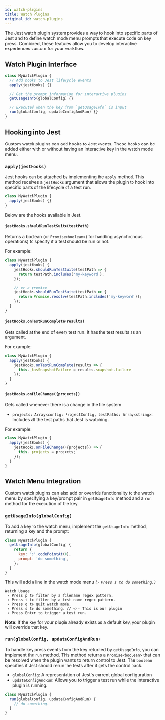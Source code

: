 ```yaml
---
id: watch-plugins
title: Watch Plugins
original_id: watch-plugins
---
```


The Jest watch plugin system provides a way to hook into specific parts of Jest
and to define watch mode menu prompts that execute code on key press. Combined,
these features allow you to develop interactive experiences custom for your
workflow.

## Watch Plugin Interface

```javascript
class MyWatchPlugin {
  // Add hooks to Jest lifecycle events
  apply(jestHooks) {}

  // Get the prompt information for interactive plugins
  getUsageInfo(globalConfig) {}

  // Executed when the key from `getUsageInfo` is input
  run(globalConfig, updateConfigAndRun) {}
}
```

## Hooking into Jest

Custom watch plugins can add hooks to Jest events. These hooks can be added
either with or without having an interactive key in the watch mode menu.

### `apply(jestHooks)`

Jest hooks can be attached by implementing the `apply` method. This method
receives a `jestHooks` argument that allows the plugin to hook into specific
parts of the lifecycle of a test run.

```javascript
class MyWatchPlugin {
  apply(jestHooks) {}
}
```

Below are the hooks available in Jest.

#### `jestHooks.shouldRunTestSuite(testPath)`

Returns a boolean (or `Promise<boolean>`) for handling asynchronous operations)
to specify if a test should be run or not.

For example:

```javascript
class MyWatchPlugin {
  apply(jestHooks) {
    jestHooks.shouldRunTestSuite(testPath => {
      return testPath.includes('my-keyword');
    });

    // or a promise
    jestHooks.shouldRunTestSuite(testPath => {
      return Promise.resolve(testPath.includes('my-keyword'));
    });
  }
}
```

#### `jestHooks.onTestRunComplete(results)`

Gets called at the end of every test run. It has the test results as an
argument.

For example:

```javascript
class MyWatchPlugin {
  apply(jestHooks) {
    jestHooks.onTestRunComplete(results => {
      this._hasSnapshotFailure = results.snapshot.failure;
    });
  }
}
```

#### `jestHooks.onFileChange({projects})`

Gets called whenever there is a change in the file system

* `projects: Array<config: ProjectConfig, testPaths: Array<string>`: Includes
  all the test paths that Jest is watching.

For example:

```javascript
class MyWatchPlugin {
  apply(jestHooks) {
    jestHooks.onFileChange(({projects}) => {
      this._projects = projects;
    });
  }
}
```

## Watch Menu Integration

Custom watch plugins can also add or override functionality to the watch menu by
specifying a key/prompt pair in `getUsageInfo` method and a `run` method for the
execution of the key.

### `getUsageInfo(globalConfig)`

To add a key to the watch menu, implement the `getUsageInfo` method, returning a
key and the prompt:

```javascript
class MyWatchPlugin {
  getUsageInfo(globalConfig) {
    return {
      key: 's'.codePointAt(0),
      prompt: 'do something',
    };
  }
}
```

This will add a line in the watch mode menu _(`› Press s to do something.`)_

```text
Watch Usage
 › Press p to filter by a filename regex pattern.
 › Press t to filter by a test name regex pattern.
 › Press q to quit watch mode.
 › Press s to do something. // <-- This is our plugin
 › Press Enter to trigger a test run.
```

**Note**: If the key for your plugin already exists as a default key, your
plugin will override that key.

### `run(globalConfig, updateConfigAndRun)`

To handle key press events from the key returned by `getUsageInfo`, you can
implement the `run` method. This method returns a `Promise<boolean>` that can be
resolved when the plugin wants to return control to Jest. The `boolean`
specifies if Jest should rerun the tests after it gets the control back.

* `globalConfig`: A representation of Jest's current global configuration
* `updateConfigAndRun`: Allows you to trigger a test run while the interactive
  plugin is running.

```javascript
class MyWatchPlugin {
  run(globalConfig, updateConfigAndRun) {
    // do something.
  }
}
```
